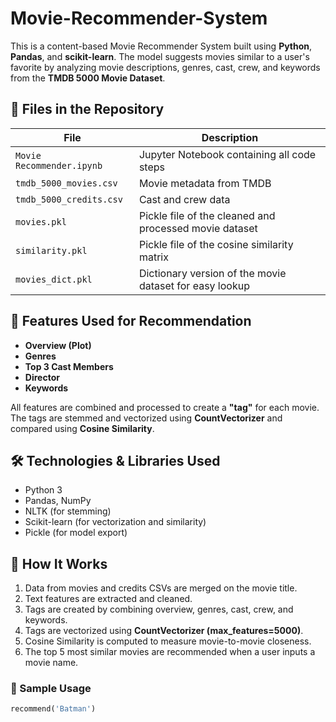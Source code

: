 # Movie-Recommender-System

This is a content-based Movie Recommender System built using **Python**, **Pandas**, and **scikit-learn**. The model suggests movies similar to a user's favorite by analyzing movie descriptions, genres, cast, crew, and keywords from the **TMDB 5000 Movie Dataset**.

## 📂 Files in the Repository

| File | Description |
|------|-------------|
| `Movie Recommender.ipynb` | Jupyter Notebook containing all code steps |
| `tmdb_5000_movies.csv` | Movie metadata from TMDB |
| `tmdb_5000_credits.csv` | Cast and crew data |
| `movies.pkl` | Pickle file of the cleaned and processed movie dataset |
| `similarity.pkl` | Pickle file of the cosine similarity matrix |
| `movies_dict.pkl` | Dictionary version of the movie dataset for easy lookup |

## 🧠 Features Used for Recommendation
- **Overview (Plot)**  
- **Genres**  
- **Top 3 Cast Members**  
- **Director**  
- **Keywords**

All features are combined and processed to create a **"tag"** for each movie. The tags are stemmed and vectorized using **CountVectorizer** and compared using **Cosine Similarity**.

## 🛠️ Technologies & Libraries Used
- Python 3
- Pandas, NumPy
- NLTK (for stemming)
- Scikit-learn (for vectorization and similarity)
- Pickle (for model export)

## 🚀 How It Works
1. Data from movies and credits CSVs are merged on the movie title.
2. Text features are extracted and cleaned.
3. Tags are created by combining overview, genres, cast, crew, and keywords.
4. Tags are vectorized using **CountVectorizer (max_features=5000)**.
5. Cosine Similarity is computed to measure movie-to-movie closeness.
6. The top 5 most similar movies are recommended when a user inputs a movie name.

### 📌 Sample Usage
```python
recommend('Batman')
